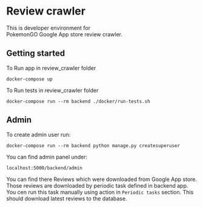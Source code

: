 # Review crawler

This is developer environment for \
PokemonGO Google App store review crawler.


## Getting started


To Run app in review_crawler folder

```
docker-compose up
```

To Run tests in review_crawler folder

```
docker-compose run --rm backend ./docker/run-tests.sh
```

## Admin 

To create admin user run:

```
docker-compose run --rm backend python manage.py createsuperuser
```

You can find admin panel under:

```
localhost:5000/backend/admin
```
You can find there Reviews which were downloaded from Google App store.
Those reviews are downloaded by periodic task defined in backend app.
You cen run this task manually using action in `Periodic tasks` section. 
This should download latest reviews to the database.
